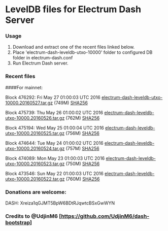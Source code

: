 # LevelDB files for Electrum Dash Server

### Usage

1. Download and extract one of the recent files linked below.
2. Place 'electrum-dash-leveldb-utxo-10000' folder to configured DB folder in electrum-dash.conf
3. Run Electrum Dash server.

### Recent files

####For mainnet:

Block 476292: Fri May 27 01:00:03 UTC 2016 [electrum-dash-leveldb-utxo-10000.20160527.tar.gz](https://transfer.sh/6P8cR/electrum-dash-leveldb-utxo-10000.20160527.tar.gz) (749M) [SHA256](https://transfer.sh/cUiCk/electrum-dash-leveldb-utxo-10000.20160527.tar.gz.sha256)

Block 475739: Thu May 26 01:00:02 UTC 2016 [electrum-dash-leveldb-utxo-10000.20160526.tar.gz](https://transfer.sh/PWI7C/electrum-dash-leveldb-utxo-10000.20160526.tar.gz) (762M) [SHA256](https://transfer.sh/EOo8I/electrum-dash-leveldb-utxo-10000.20160526.tar.gz.sha256)

Block 475194: Wed May 25 01:00:04 UTC 2016 [electrum-dash-leveldb-utxo-10000.20160525.tar.gz](https://transfer.sh/vuZke/electrum-dash-leveldb-utxo-10000.20160525.tar.gz) (756M) [SHA256](https://transfer.sh/shs20/electrum-dash-leveldb-utxo-10000.20160525.tar.gz.sha256)

Block 474644: Tue May 24 01:00:02 UTC 2016 [electrum-dash-leveldb-utxo-10000.20160524.tar.gz](https://transfer.sh/t2GOt/electrum-dash-leveldb-utxo-10000.20160524.tar.gz) (757M) [SHA256](https://transfer.sh/34lo0/electrum-dash-leveldb-utxo-10000.20160524.tar.gz.sha256)

Block 474089: Mon May 23 01:00:03 UTC 2016 [electrum-dash-leveldb-utxo-10000.20160523.tar.gz](https://transfer.sh/GRJKy/electrum-dash-leveldb-utxo-10000.20160523.tar.gz) (750M) [SHA256](https://transfer.sh/nY9du/electrum-dash-leveldb-utxo-10000.20160523.tar.gz.sha256)

Block 473546: Sun May 22 01:00:03 UTC 2016 [electrum-dash-leveldb-utxo-10000.20160522.tar.gz](https://transfer.sh/YLcQj/electrum-dash-leveldb-utxo-10000.20160522.tar.gz) (760M) [SHA256](https://transfer.sh/hIF5V/electrum-dash-leveldb-utxo-10000.20160522.tar.gz.sha256)

### Donations are welcome:

DASH: Xreiza1qGJMT5BpW6BDtRJqwtcBSxGwWYN

### Credits to @UdjinM6 [https://github.com/UdjinM6/dash-bootstrap]
